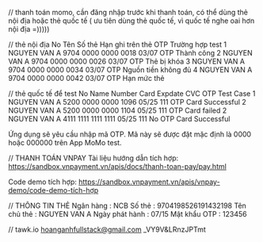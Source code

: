 // thanh toán momo, cần đăng nhập trước khi thanh toán, có thể dùng thẻ nội địa hoặc thẻ quốc tế ( ưu tiên dùng thẻ quốc tế, vì quốc tế nghe oai hơn nội địa =)))))

// thẻ nội địa
No Tên Số thẻ Hạn ghi trên thẻ OTP Trường hợp test
1 NGUYEN VAN A 9704 0000 0000 0018 03/07 OTP Thành công
2 NGUYEN VAN A 9704 0000 0000 0026 03/07 OTP Thẻ bị khóa
3 NGUYEN VAN A 9704 0000 0000 0034 03/07 OTP Nguồn tiền không đủ
4 NGUYEN VAN A 9704 0000 0000 0042 03/07 OTP Hạn mức thẻ

// thẻ quốc tế để test
No Name Number Card Expdate CVC OTP Test Case
1 NGUYEN VAN A 5200 0000 0000 1096 05/25 111 OTP Card Successful
2 NGUYEN VAN A 5200 0000 0000 1104 05/25 111 OTP Card failed
2 NGUYEN VAN A 4111 1111 1111 1111 05/25 111 No OTP Card Successful

Ứng dụng sẽ yêu cầu nhập mã OTP. Mã này sẽ được đặt mặc định là 0000 hoặc 000000 trên App MoMo test.

// THANH TOÁN VNPAY
Tài liệu hướng dẫn tích hợp: https://sandbox.vnpayment.vn/apis/docs/thanh-toan-pay/pay.html

Code demo tích hợp: https://sandbox.vnpayment.vn/apis/vnpay-demo/code-demo-tích-hợp

// THÔNG TIN THẺ
Ngân hàng : NCB
Số thẻ : 9704198526191432198
Tên chủ thẻ : NGUYEN VAN A
Ngày phát hành : 07/15
Mật khẩu OTP : 123456

// tawk.io
hoanganhfullstack@gmail.com
_VY9V&LRnzJPTmt


